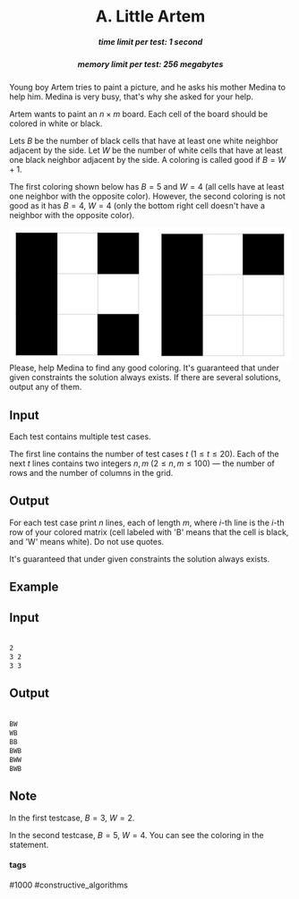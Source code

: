 <h1 style='text-align: center;'> A. Little Artem</h1>

<h5 style='text-align: center;'>time limit per test: 1 second</h5>
<h5 style='text-align: center;'>memory limit per test: 256 megabytes</h5>

Young boy Artem tries to paint a picture, and he asks his mother Medina to help him. Medina is very busy, that's why she asked for your help.

Artem wants to paint an $n \times m$ board. Each cell of the board should be colored in white or black. 

Lets $B$ be the number of black cells that have at least one white neighbor adjacent by the side. Let $W$ be the number of white cells that have at least one black neighbor adjacent by the side. A coloring is called good if $B = W + 1$. 

The first coloring shown below has $B=5$ and $W=4$ (all cells have at least one neighbor with the opposite color). However, the second coloring is not good as it has $B=4$, $W=4$ (only the bottom right cell doesn't have a neighbor with the opposite color).

 ![](images/5611f0803c61268019d39e2781107538b4c56aeb.png) Please, help Medina to find any good coloring. It's guaranteed that under given constraints the solution always exists. If there are several solutions, output any of them.

## Input

Each test contains multiple test cases. 

The first line contains the number of test cases $t$ ($1 \le t \le 20$). Each of the next $t$ lines contains two integers $n, m$ ($2 \le n,m \le 100$) — the number of rows and the number of columns in the grid.

## Output

For each test case print $n$ lines, each of length $m$, where $i$-th line is the $i$-th row of your colored matrix (cell labeled with 'B' means that the cell is black, and 'W' means white). Do not use quotes.

It's guaranteed that under given constraints the solution always exists.

## Example

## Input


```

2
3 2
3 3

```
## Output


```

BW
WB
BB
BWB
BWW
BWB
```
## Note

In the first testcase, $B=3$, $W=2$.

In the second testcase, $B=5$, $W=4$. You can see the coloring in the statement.



#### tags 

#1000 #constructive_algorithms 